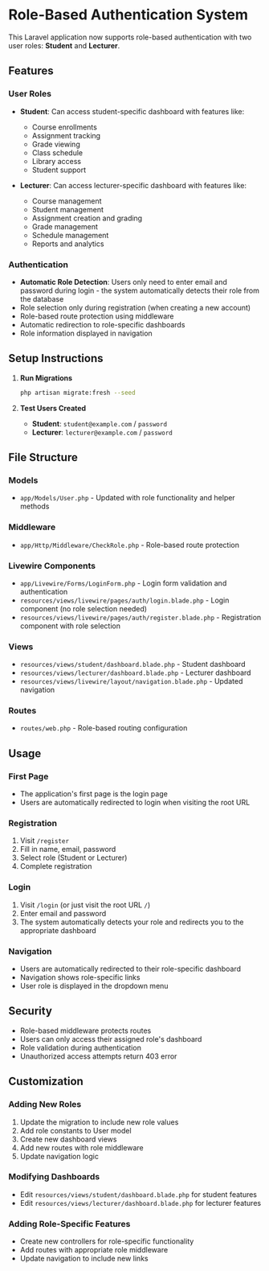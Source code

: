 # Role-Based Authentication System

This Laravel application now supports role-based authentication with two user roles: **Student** and **Lecturer**.

## Features

### User Roles
- **Student**: Can access student-specific dashboard with features like:
  - Course enrollments
  - Assignment tracking
  - Grade viewing
  - Class schedule
  - Library access
  - Student support

- **Lecturer**: Can access lecturer-specific dashboard with features like:
  - Course management
  - Student management
  - Assignment creation and grading
  - Grade management
  - Schedule management
  - Reports and analytics

### Authentication
- **Automatic Role Detection**: Users only need to enter email and password during login - the system automatically detects their role from the database
- Role selection only during registration (when creating a new account)
- Role-based route protection using middleware
- Automatic redirection to role-specific dashboards
- Role information displayed in navigation

## Setup Instructions

1. **Run Migrations**
   ```bash
   php artisan migrate:fresh --seed
   ```

2. **Test Users Created**
   - **Student**: `student@example.com` / `password`
   - **Lecturer**: `lecturer@example.com` / `password`

## File Structure

### Models
- `app/Models/User.php` - Updated with role functionality and helper methods

### Middleware
- `app/Http/Middleware/CheckRole.php` - Role-based route protection

### Livewire Components
- `app/Livewire/Forms/LoginForm.php` - Login form validation and authentication
- `resources/views/livewire/pages/auth/login.blade.php` - Login component (no role selection needed)
- `resources/views/livewire/pages/auth/register.blade.php` - Registration component with role selection

### Views
- `resources/views/student/dashboard.blade.php` - Student dashboard
- `resources/views/lecturer/dashboard.blade.php` - Lecturer dashboard
- `resources/views/livewire/layout/navigation.blade.php` - Updated navigation

### Routes
- `routes/web.php` - Role-based routing configuration

## Usage

### First Page
- The application's first page is the login page
- Users are automatically redirected to login when visiting the root URL

### Registration
1. Visit `/register`
2. Fill in name, email, password
3. Select role (Student or Lecturer)
4. Complete registration

### Login
1. Visit `/login` (or just visit the root URL `/`)
2. Enter email and password
3. The system automatically detects your role and redirects you to the appropriate dashboard

### Navigation
- Users are automatically redirected to their role-specific dashboard
- Navigation shows role-specific links
- User role is displayed in the dropdown menu

## Security

- Role-based middleware protects routes
- Users can only access their assigned role's dashboard
- Role validation during authentication
- Unauthorized access attempts return 403 error

## Customization

### Adding New Roles
1. Update the migration to include new role values
2. Add role constants to User model
3. Create new dashboard views
4. Add new routes with role middleware
5. Update navigation logic

### Modifying Dashboards
- Edit `resources/views/student/dashboard.blade.php` for student features
- Edit `resources/views/lecturer/dashboard.blade.php` for lecturer features

### Adding Role-Specific Features
- Create new controllers for role-specific functionality
- Add routes with appropriate role middleware
- Update navigation to include new links 
